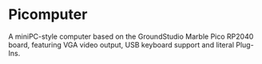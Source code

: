 # Picomputer
A miniPC-style computer based on the GroundStudio Marble Pico RP2040 board, featuring VGA video output, USB keyboard support and literal Plug-Ins.
